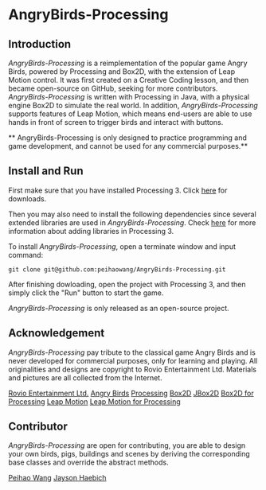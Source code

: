 # AngryBirds-Processing

## Introduction

*AngryBirds-Processing* is a reimplementation of the popular game Angry Birds, powered by Processing and Box2D, with the extension of Leap Motion control. It was first created on a Creative Coding lesson, and then became open-source on GitHub, seeking for more contributors. *AngryBirds-Processing* is written with Processing in Java, with a physical engine Box2D to simulate the real world. In addition, *AngryBirds-Processing* supports features of Leap Motion, which means end-users are able to use hands in front of screen to trigger birds and interact with buttons.

** AngryBirds-Processing is only designed to practice programming and game development, and cannot be used for any commercial purposes.**

## Install and Run

First make sure that you have installed Processing 3. Click [here](https://processing.org/download/) for downloads.

Then you may also need to install the following dependencies since several extended libraries are used in *AngryBirds-Processing*. Check [here](https://processing.org/reference/libraries/) for more information about adding libraries in Processing 3.

To install *AngryBirds-Processing*, open a terminate window and input command:

 ```
 git clone git@github.com:peihaowang/AngryBirds-Processing.git
 ```

 After finishing dowloading, open the project with Processing 3, and then simply click the "Run" button to start the game.

 *AngryBirds-Processing* is only released as an open-source project.

 ## Acknowledgement

*AngryBirds-Processing* pay tribute to the classical game Angry Birds and is never developed for commercial purposes, only for learning and playing. All originalities and designs are copyright to Rovio Entertainment Ltd. Materials and pictures are all collected from the Internet.

[Rovio Entertainment Ltd.](http://www.rovio.com)
[Angry Birds](https://www.angrybirds.com/games/)
[Processing](https://processing.org)
[Box2D](http://box2d.org)
[JBox2D](http://www.jbox2d.org)
[Box2D for Processing](https://github.com/shiffman/Box2D-for-Processing)
[Leap Motion](https://www.leapmotion.com)
[Leap Motion for Processing](https://github.com/nok/leap-motion-processing)

## Contributor

*AngryBirds-Processing* are open for contributing, you are able to design your own birds, pigs, buildings and scenes by deriving the corresponding base classes and override the abstract methods.

[Peihao Wang](https://github.com/peihaowang)
[Jayson Haebich](http://jaysonh.com/index.htm)
